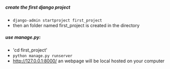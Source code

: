 ##### create the first django project
- `django-admin startproject first_project`
- then an folder named first_project is created in the directory
##### use manage.py:
- 'cd first_project'
- `python manage.py runserver`
- http://127.0.0.1:8000/ an webpage will be local hosted on your computer
